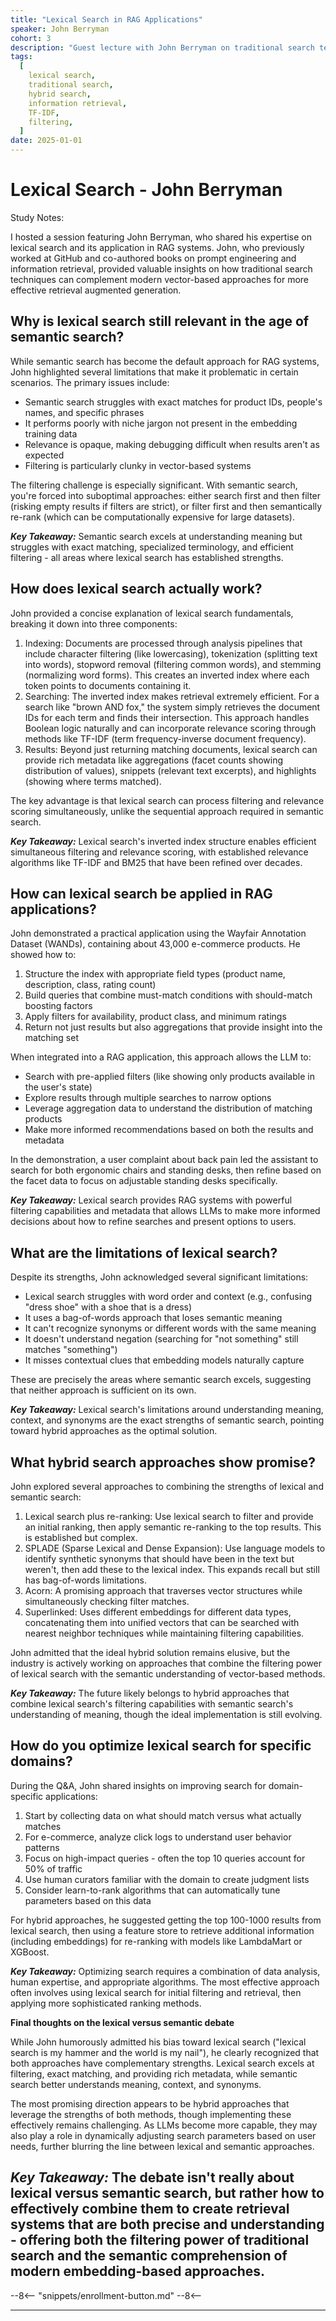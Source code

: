 ```yaml
---
title: "Lexical Search in RAG Applications"
speaker: John Berryman
cohort: 3
description: "Guest lecture with John Berryman on traditional search techniques, their application in RAG systems, and how lexical search complements semantic search"
tags:
  [
    lexical search,
    traditional search,
    hybrid search,
    information retrieval,
    TF-IDF,
    filtering,
  ]
date: 2025-01-01
---
```


# Lexical Search - John Berryman

Study Notes:

I hosted a session featuring John Berryman, who shared his expertise on lexical search and its application in RAG systems. John, who previously worked at GitHub and co-authored books on prompt engineering and information retrieval, provided valuable insights on how traditional search techniques can complement modern vector-based approaches for more effective retrieval augmented generation.

## Why is lexical search still relevant in the age of semantic search?

While semantic search has become the default approach for RAG systems, John highlighted several limitations that make it problematic in certain scenarios. The primary issues include:

- Semantic search struggles with exact matches for product IDs, people's names, and specific phrases
- It performs poorly with niche jargon not present in the embedding training data
- Relevance is opaque, making debugging difficult when results aren't as expected
- Filtering is particularly clunky in vector-based systems

The filtering challenge is especially significant. With semantic search, you're forced into suboptimal approaches: either search first and then filter (risking empty results if filters are strict), or filter first and then semantically re-rank (which can be computationally expensive for large datasets).

**_Key Takeaway:_** Semantic search excels at understanding meaning but struggles with exact matching, specialized terminology, and efficient filtering - all areas where lexical search has established strengths.

## How does lexical search actually work?

John provided a concise explanation of lexical search fundamentals, breaking it down into three components:

1. Indexing: Documents are processed through analysis pipelines that include character filtering (like lowercasing), tokenization (splitting text into words), stopword removal (filtering common words), and stemming (normalizing word forms). This creates an inverted index where each token points to documents containing it.
2. Searching: The inverted index makes retrieval extremely efficient. For a search like "brown AND fox," the system simply retrieves the document IDs for each term and finds their intersection. This approach handles Boolean logic naturally and can incorporate relevance scoring through methods like TF-IDF (term frequency-inverse document frequency).
3. Results: Beyond just returning matching documents, lexical search can provide rich metadata like aggregations (facet counts showing distribution of values), snippets (relevant text excerpts), and highlights (showing where terms matched).

The key advantage is that lexical search can process filtering and relevance scoring simultaneously, unlike the sequential approach required in semantic search.

**_Key Takeaway:_** Lexical search's inverted index structure enables efficient simultaneous filtering and relevance scoring, with established relevance algorithms like TF-IDF and BM25 that have been refined over decades.

## How can lexical search be applied in RAG applications?

John demonstrated a practical application using the Wayfair Annotation Dataset (WANDs), containing about 43,000 e-commerce products. He showed how to:

1. Structure the index with appropriate field types (product name, description, class, rating count)
2. Build queries that combine must-match conditions with should-match boosting factors
3. Apply filters for availability, product class, and minimum ratings
4. Return not just results but also aggregations that provide insight into the matching set

When integrated into a RAG application, this approach allows the LLM to:

- Search with pre-applied filters (like showing only products available in the user's state)
- Explore results through multiple searches to narrow options
- Leverage aggregation data to understand the distribution of matching products
- Make more informed recommendations based on both the results and metadata

In the demonstration, a user complaint about back pain led the assistant to search for both ergonomic chairs and standing desks, then refine based on the facet data to focus on adjustable standing desks specifically.

**_Key Takeaway:_** Lexical search provides RAG systems with powerful filtering capabilities and metadata that allows LLMs to make more informed decisions about how to refine searches and present options to users.

## What are the limitations of lexical search?

Despite its strengths, John acknowledged several significant limitations:

- Lexical search struggles with word order and context (e.g., confusing "dress shoe" with a shoe that is a dress)
- It uses a bag-of-words approach that loses semantic meaning
- It can't recognize synonyms or different words with the same meaning
- It doesn't understand negation (searching for "not something" still matches "something")
- It misses contextual clues that embedding models naturally capture

These are precisely the areas where semantic search excels, suggesting that neither approach is sufficient on its own.

**_Key Takeaway:_** Lexical search's limitations around understanding meaning, context, and synonyms are the exact strengths of semantic search, pointing toward hybrid approaches as the optimal solution.

## What hybrid search approaches show promise?

John explored several approaches to combining the strengths of lexical and semantic search:

1. Lexical search plus re-ranking: Use lexical search to filter and provide an initial ranking, then apply semantic re-ranking to the top results. This is established but complex.
2. SPLADE (Sparse Lexical and Dense Expansion): Use language models to identify synthetic synonyms that should have been in the text but weren't, then add these to the lexical index. This expands recall but still has bag-of-words limitations.
3. Acorn: A promising approach that traverses vector structures while simultaneously checking filter matches.
4. Superlinked: Uses different embeddings for different data types, concatenating them into unified vectors that can be searched with nearest neighbor techniques while maintaining filtering capabilities.

John admitted that the ideal hybrid solution remains elusive, but the industry is actively working on approaches that combine the filtering power of lexical search with the semantic understanding of vector-based methods.

**_Key Takeaway:_** The future likely belongs to hybrid approaches that combine lexical search's filtering capabilities with semantic search's understanding of meaning, though the ideal implementation is still evolving.

## How do you optimize lexical search for specific domains?

During the Q&A, John shared insights on improving search for domain-specific applications:

1. Start by collecting data on what should match versus what actually matches
2. For e-commerce, analyze click logs to understand user behavior patterns
3. Focus on high-impact queries - often the top 10 queries account for 50% of traffic
4. Use human curators familiar with the domain to create judgment lists
5. Consider learn-to-rank algorithms that can automatically tune parameters based on this data

For hybrid approaches, he suggested getting the top 100-1000 results from lexical search, then using a feature store to retrieve additional information (including embeddings) for re-ranking with models like LambdaMart or XGBoost.

**_Key Takeaway:_** Optimizing search requires a combination of data analysis, human expertise, and appropriate algorithms. The most effective approach often involves using lexical search for initial filtering and retrieval, then applying more sophisticated ranking methods.

**Final thoughts on the lexical versus semantic debate**

While John humorously admitted his bias toward lexical search ("lexical search is my hammer and the world is my nail"), he clearly recognized that both approaches have complementary strengths. Lexical search excels at filtering, exact matching, and providing rich metadata, while semantic search better understands meaning, context, and synonyms.

The most promising direction appears to be hybrid approaches that leverage the strengths of both methods, though implementing these effectively remains challenging. As LLMs become more capable, they may also play a role in dynamically adjusting search parameters based on user needs, further blurring the line between lexical and semantic approaches.

## **_Key Takeaway:_** The debate isn't really about lexical versus semantic search, but rather how to effectively combine them to create retrieval systems that are both precise and understanding - offering both the filtering power of traditional search and the semantic comprehension of modern embedding-based approaches.

--8<--
  "snippets/enrollment-button.md"
--8<--

---

